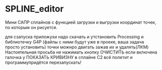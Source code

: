 # SPLINE_editor
Мини САПР сплайнов с функцией загрузки и выгрузки координат точек, по которым он рисуется.

для сзапуска приложухи надо скачать и утстановить Processing и библиотечку G4P (файлы с ними будут уже в проеке, ваша задача просто установить)
точки можнро двигать зажав их и удалять(ЛКМ)
Настоятельная просьба не нажимать кнопку ОЧИСТИТЬ если включена галочка у ПОКАЗАТЬ КРИВИЗНУ в сплайне С2 всё полетит и программупридётся перезапускать!
